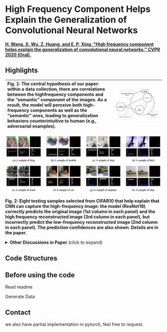 # High Frequency Component Helps Explain the Generalization of Convolutional Neural Networks 
**[H. Wang, X. Wu, Z. Huang, and E. P. Xing. "High frequency component helps explain the generalization of convolutional neural networks." CVPR 2020 (Oral).](https://arxiv.org/abs/1905.13545)**

## Highlights
|Fig. 1: The central hypothesis of our paper: within a data collection, there are correlations between the highfrequency components and the “semantic” component of the images. As a result, the model will perceive both high-frequency components as well as the “semantic” ones, leading to generalization behaviors counterintuitive to human (e.g., adversarial examples).|<img src="main.png" alt="main hypothesis of the paper" width="1600" height="whatever">  
 |:--|---|

<img src="intro.png" alt="HFC helps explain CNN generaliation" width="1000" height="whatever">

**Fig. 2: Eight testing samples selected from CIFAR10 that help explain that CNN can capture the high-frequency image: the model (ResNet18) correctly predicts the original image (1st column in each panel) and the high frequency reconstructed image (3rd column in each panel), but incorrectly predict the low-frequency reconstructed image (2nd column in each panel). The prediction confidences are also shown. Details are in the paper.**

<details>
 <summary><b>Other Discussions in Paper</b> (click to expand)</summary>

  1. Trade-off between accuracy and robustness (Section 3)
  2. Rethinking data before rethinking generalization (Section 4)
  3. Re-evaluate the heuristics (BatchNorm seems to promote high-frequency information) (Section 5)
  4. Adversarially robust models tend to filter out high-frequency components (Section 6)
  5. Similar phenomena are observed beyond image classification (Section 7)
</details>

## Code Structures

## Before using the code
   Read readme
   
   Generate Data
   
## Contact 
   
   we also have partial implementation in pytorch, feel free to request. 
